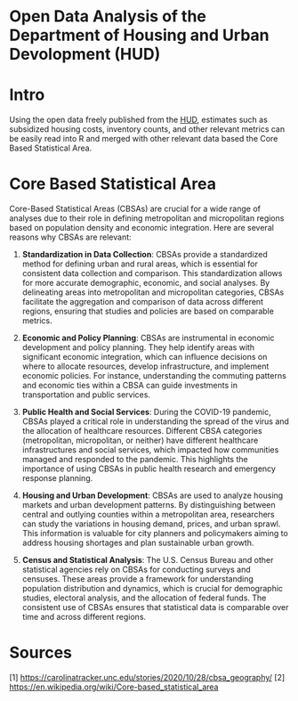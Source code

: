 # Open Data Analysis of the Department of Housing and Urban Devolopment (HUD)

# Intro
Using the open data freely published from the [HUD](https://www.huduser.gov/portal/pdrdatas_landing.html), estimates such as subsidized housing costs, inventory counts, and other relevant metrics can be easily read into R and merged with other relevant data based the Core Based Statistical Area.

# Core Based Statistical Area
Core-Based Statistical Areas (CBSAs) are crucial for a wide range of analyses due to their role in defining metropolitan and micropolitan regions based on population density and economic integration. Here are several reasons why CBSAs are relevant:

1. **Standardization in Data Collection**: CBSAs provide a standardized method for defining urban and rural areas, which is essential for consistent data collection and comparison. This standardization allows for more accurate demographic, economic, and social analyses. By delineating areas into metropolitan and micropolitan categories, CBSAs facilitate the aggregation and comparison of data across different regions, ensuring that studies and policies are based on comparable metrics.

2. **Economic and Policy Planning**: CBSAs are instrumental in economic development and policy planning. They help identify areas with significant economic integration, which can influence decisions on where to allocate resources, develop infrastructure, and implement economic policies. For instance, understanding the commuting patterns and economic ties within a CBSA can guide investments in transportation and public services.

3. **Public Health and Social Services**: During the COVID-19 pandemic, CBSAs played a critical role in understanding the spread of the virus and the allocation of healthcare resources. Different CBSA categories (metropolitan, micropolitan, or neither) have different healthcare infrastructures and social services, which impacted how communities managed and responded to the pandemic. This highlights the importance of using CBSAs in public health research and emergency response planning.

4. **Housing and Urban Development**: CBSAs are used to analyze housing markets and urban development patterns. By distinguishing between central and outlying counties within a metropolitan area, researchers can study the variations in housing demand, prices, and urban sprawl. This information is valuable for city planners and policymakers aiming to address housing shortages and plan sustainable urban growth.

5. **Census and Statistical Analysis**: The U.S. Census Bureau and other statistical agencies rely on CBSAs for conducting surveys and censuses. These areas provide a framework for understanding population distribution and dynamics, which is crucial for demographic studies, electoral analysis, and the allocation of federal funds. The consistent use of CBSAs ensures that statistical data is comparable over time and across different regions.

# Sources

[1] https://carolinatracker.unc.edu/stories/2020/10/28/cbsa_geography/
[2] https://en.wikipedia.org/wiki/Core-based_statistical_area

